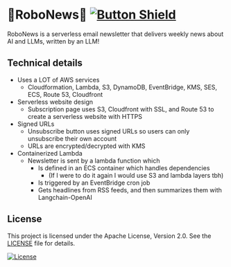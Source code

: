# 🤖RoboNews🤖 [![Button Shield]][Shield]
RoboNews is a serverless email newsletter that delivers weekly news about AI and LLMs, written by an LLM!

## Technical details
- Uses a LOT of AWS services
  - Cloudformation, Lambda, S3, DynamoDB, EventBridge, KMS, SES, ECS, Route 53, Cloudfront
- Serverless website design
  - Subscription page uses S3, Cloudfront with SSL, and Route 53 to create a serverless website with HTTPS
- Signed URLs
  - Unsubscribe button uses signed URLs so users can only unsubscribe their own account
  - URLs are encrypted/decrypted with KMS
- Containerized Lambda
  - Newsletter is sent by a lambda function which
    - Is defined in an ECS container which handles dependencies
      - (If I were to do it again I would use S3 and lambda layers tbh)
    - Is triggered by an EventBridge cron job
    - Gets headlines from RSS feeds, and then summarizes them with Langchain-OpenAI

## License

This project is licensed under the Apache License, Version 2.0. See the [LICENSE](LICENSE) file for details.


<!---------------------------------[ Badges ]---------------------------------->

[![License](https://img.shields.io/badge/License-Apache%202.0-blue.svg)](https://opensource.org/licenses/Apache-2.0)

[Button Shield]: https://img.shields.io/badge/Click%20to%20Subscribe!-37a779?style=for-the-badge
[Shield]: https://kanesweet.com/robonews/subscribe
